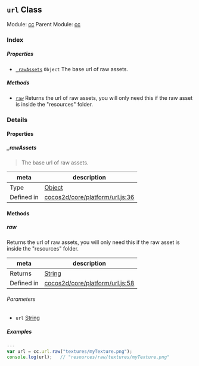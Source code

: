 ## `url` Class



Module: [cc](../modules/cc.md)
Parent Module: [cc](../modules/cc.md)





### Index

##### Properties

  - [`_rawAssets`](#rawassets) `Object` The base url of raw assets.



##### Methods

  - [`raw`](#raw) Returns the url of raw assets, you will only need this if the raw asset is inside the "resources" folder.



### Details


#### Properties


##### _rawAssets

> The base url of raw assets.

| meta | description |
|------|-------------|
| Type | <a href="https://developer.mozilla.org/en/JavaScript/Reference/Global_Objects/Object" class="crosslink external" target="_blank">Object</a> |
| Defined in | [cocos2d/core/platform/url.js:36](https://github.com/cocos-creator/engine/blob/20d5a388c0828fd4eeb28e5c103bee9c4388590d/cocos2d/core/platform/url.js#L36) |






<!-- Method Block -->
#### Methods


##### raw

Returns the url of raw assets, you will only need this if the raw asset is inside the "resources" folder.

| meta | description |
|------|-------------|
| Returns | <a href="https://developer.mozilla.org/en/JavaScript/Reference/Global_Objects/String" class="crosslink external" target="_blank">String</a> 
| Defined in | [cocos2d/core/platform/url.js:58](https://github.com/cocos-creator/engine/blob/20d5a388c0828fd4eeb28e5c103bee9c4388590d/cocos2d/core/platform/url.js#L58) |

###### Parameters
- `url` <a href="https://developer.mozilla.org/en/JavaScript/Reference/Global_Objects/String" class="crosslink external" target="_blank">String</a> 

##### Examples

```js
---
var url = cc.url.raw("textures/myTexture.png");
console.log(url);   // "resources/raw/textures/myTexture.png"

```


